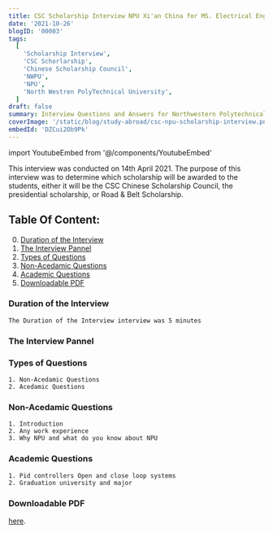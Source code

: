```yaml
---
title: CSC Scholarship Interview NPU Xi'an China for MS. Electrical Engineering 2021
date: '2021-10-26'
blogID: '00003'
tags:
  [
    'Scholarship Interview',
    'CSC Schorlarship',
    'Chinese Scholarship Council',
    'NWPU',
    'NPU',
    'North Westren PolyTechnical University',
  ]
draft: false
summary: Interview Questions and Answers for Northwestern Polytechnical University Xi'an China for Chinese scholarship council 2021-2023, Masters Ecletcial engineering in control sciences and engineering .
coverImage: '/static/blog/study-abroad/csc-npu-scholarship-interview.png'
embedId: 'DZCui2Ob9Pk'
---
```


import YoutubeEmbed from '@/components/YoutubeEmbed'

This interview was conducted on 14th April 2021. The purpose of this interview was to determine which scholarship will be awarded to the students, either it will be the CSC Chinese Scholarship Council, the presidential scholarship, or Road & Belt Scholarship.

<YoutubeEmbed embedId="DZCui2Ob9Pk" />

## Table Of Content:

0. [Duration of the Interview](#duration-of-thei-nterview)
1. [The Interview Pannel](#the-interview-pannel)
2. [Types of Questions](#types-of-questions)
3. [Non-Acedamic Questions](#non-acedamic-questions)
4. [Academic Questions](#academic-questions)
5. [Downloadable PDF](#downloadable-pdf)

### Duration of the Interview

```
The Duration of the Interview interview was 5 minutes
```

### The Interview Pannel

### Types of Questions

```
1. Non-Acedamic Questions
2. Acedamic Questions
```

### Non-Acedamic Questions

```
1. Introduction
2. Any work experience
3. Why NPU and what do you know about NPU
```

### Academic Questions

```
1. Pid controllers Open and close loop systems
2. Graduation university and major
```

### Downloadable PDF

[here](https://poction-blog.vercel.app/static/blog/study-abroad/csc-npu-scholarship-interview.pdf).

